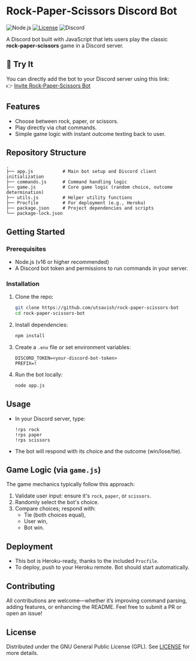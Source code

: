 # Rock‑Paper‑Scissors Discord Bot

![Node.js](https://img.shields.io/badge/Node.js-16%2B-green)
[![License](https://img.shields.io/badge/License-GNU-blue)](LICENSE.txt)
![Discord](https://img.shields.io/badge/Discord-Bot-blueviolet)

A Discord bot built with JavaScript that lets users play the classic **rock‑paper‑scissors** game in a Discord server.

## 🚀 Try It
You can directly add the bot to your Discord server using this link:  
👉 [Invite Rock‑Paper‑Scissors Bot](https://discord.com/oauth2/authorize?client_id=1340965551387709512)

## Features
- Choose between rock, paper, or scissors.
- Play directly via chat commands.
- Simple game logic with instant outcome texting back to user.

## Repository Structure
```
.
├── app.js           # Main bot setup and Discord client initialization
├── commands.js      # Command handling logic
├── game.js          # Core game logic (random choice, outcome determination)
├── utils.js         # Helper utility functions
├── Procfile         # For deployment (e.g., Heroku)
├── package.json     # Project dependencies and scripts
└── package-lock.json
```

## Getting Started

### Prerequisites
- Node.js (v16 or higher recommended)
- A Discord bot token and permissions to run commands in your server.

### Installation
1. Clone the repo:
    ```bash
    git clone https://github.com/utsavish/rock-paper-scissors-bot
    cd rock-paper-scissors-bot
    ```
2. Install dependencies:
    ```bash
    npm install
    ```
3. Create a `.env` file or set environment variables:
    ```env
    DISCORD_TOKEN=<your-discord-bot-token>
    PREFIX=!
    ```
4. Run the bot locally:
    ```bash
    node app.js
    ```

## Usage
- In your Discord server, type:
  ```
  !rps rock
  !rps paper
  !rps scissors
  ```
- The bot will respond with its choice and the outcome (win/lose/tie).

## Game Logic (via `game.js`)
The game mechanics typically follow this approach:
1. Validate user input: ensure it's `rock`, `paper`, or `scissors`.
2. Randomly select the bot's choice.
3. Compare choices; respond with:
   - Tie (both choices equal),
   - User win,
   - Bot win.

## Deployment
- This bot is Heroku-ready, thanks to the included `Procfile`.
- To deploy, push to your Heroku remote. Bot should start automatically.

## Contributing
All contributions are welcome—whether it’s improving command parsing, adding features, or enhancing the README. Feel free to submit a PR or open an issue!

## License
Distributed under the GNU General Public License (GPL). See [LICENSE](LICENSE.txt) for more details.